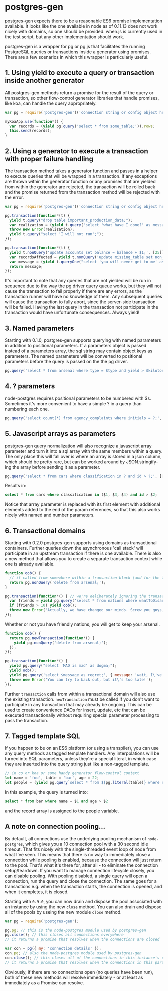 # postgres-gen

postgres-gen expects there to be a reasonable ES6 promise implementation available. It looks like the one available in node as of 0.11.13 does not work nicely with domains, so one should be provided. when.js is currently used in the test script, but any other implementation should work.

postgres-gen is a wrapper for pg or pg.js that facilitates the running PostgreSQL queries or transactions inside a generator using promises. There are a few scenarios in which this wrapper is particularly useful.

## 1. Using yield to execute a query or transaction inside another generator

All postgres-gen methods return a promise for the result of the query or transaction, so other flow-control generator libraries that handle promises, like koa, can handle the query appropriately.

```javascript
var pg = require('postgres-gen')('connection string or config object here');

myKoaApp.use(function*() {
  var records = (yield pg.query('select * from some_table;')).rows;
  this.send(records);
}
```

## 2. Using a generator to execute a transaction with proper failure handling

The transaction method takes a generator function and passes in a helper to execute queries that will be wrapped in a transaction. If any exceptions are thrown within the generator function or any promises that are yielded from within the generator are rejected, the transaction will be rolled back and the promise returned from the transaction method will be rejected with the error.

```javascript
var pg = require('postgres-gen')('connection string or config object here');

pg.transaction(function*(t) {
  yield t.query("drop table important_production_data;");
  var realization = (yield t.query("select 'what have I done?' as message;")).rows[0].message;
  throw new Error(realization);
  yield t.query("select 'I will not run';");
});
```

```javascript
pg.transaction(function*(t) {
  yield t.nonQuery('update accounts set balance = balance + $1;', [25]);
  var recordsAffected = yield t.nonQuery('update missing_table set non_existant_column = null;');
  var message = (yield t.queryOne("select 'you will never get to me' as message;")).message;
  return message;
});
```

It's important to note that any queries that are not yielded will be run in sequence due to the way the pg driver query queue works, but they will not cause the transaction to fail properly if there are any errors, as the transaction runner will have no knowledge of them. Any subsequent queries will cause the transaction to fully abort, since the server-side transaction will be failed. Having the last query in the transaction not participate in the transaction would have unfortunate consequences. Always yield!

## 3. Named parameters

Starting with 0.1.0, postgres-gen supports querying with named parameters in addition to positional parameters. If a parameters object is passed instead of a parameters array, the sql string may contain object keys as parameters. The named parameters will be converted to positional parameters before the query is passed on the the pg driver.

```javascript
pg.query('select * from arsenal where type = $type and yield > $kilotons;', { type: 'nuclear', kilotons: 2000 });
```

## 4. ? parameters

node-postgres requires positional parameters to be numbered with $s. Sometimes it's more convenient to have a simple ? in a query than numbering each one.

```javascript
pg.query('select count(*) from agency_complaints where initials = ?;', 'IRS');
```

## 5. Javascript arrays as parameters

postgres-gen query normalization will also recognize a javascript array parameter and turn it into a sql array with the same members within a query. The only place this will fall over is where an array is stored in a json column, which should be pretty rare, but can be worked around by JSON.stringify-ing the array before sending it as a parameter.

```javascript
pg.query('select * from cars where classification in ? and id > ?;', [['awesome', 'classic', 'really super fast'], 10]);
```

Results in:

```sql
select * from cars where classification in ($1, $3, $4) and id > $2;
```

Notice that array parameter is replaced with its first element with additional elements added to the end of the param references, so that this also works nicely with named and number parameters.

## 6. Transactional domains

Starting with 0.2.0 postgres-gen supports using domains as transactional containers. Further queries down the asynchronous 'call stack' will participate in an upstream transaction if there is one available. There is also a new method that allows you to create a separate transaction context while one is already available.

```javascript
function oob() {
  // if called from somewhere within a transaction block (and for the love of Pete, yield), I will merrily participate in your transaction
  return pg.nonQuery('delete from arsenal;');
}

pg.transaction(function*() { // we're deliberately ignoring the transaction that is passed in
  var friends = yield pg.query('select * from nations where wantToDisarm = $friends;', { friends: true }).then(function(rs) { return rs.rowCount; });
  if (friends > 10) yield oob();
  throw new Error('Actually, we have changed our minds. Screw you guys, we\'re taking our nukes and going home (to lob them at you later).');
});
```

Whether or not you have friendly nations, you will get to keep your arsenal.

```javascript
function oob() {
  return pg.newTransaction(function*() {
    yield pg.nonQuery('delete from arsenal;');
  });
});

pg.transaction(function*() {
  yield pg.query("select 'MAD is mad' as dogma;");
  yield oob();
  yield pg.query('select $message as regret;', { message: 'wait, I\'ve changed my mind!' });
  throw new Error('You can try to back out, but it\'s too late!');
});
```

Further ```transaction``` calls from within a transactional domain will also use the existing transaction. ```newTransaction``` must be called if you don't want to participate in any transaction that may already be ongoing. This can be used to create convenience DAOs for insert, update, etc that can be executed transactionally without requiring special parameter processing to pass the transaction.

## 7. Tagged template SQL

If you happen to be on an ES6 platform (or using a transpiler), you can use any query methods as tagged template handlers. Any interpolations will be turned into SQL parameters, unless they're a special literal, in which case they are inserted into the query string just like a non-tagged template.

```js
// in co or koa or some handy generator flow-control context
let name = 'foo', table = 'bar', age = 22;
let people = (yield pg.query`select * from ${pg.literal(table)} where name = ${name} and age > ${age}).rows;
```

In this example, the query is turned into:
```sql
select * from bar where name = $1 and age > $2
```
and the record array is assigned to the people variable.

## A note on connection pooling...

By default, all connections use the underlying pooling mechanism of `node-postgres`, which gives you a 10 connection pool with a 30 second idle timeout. That fits nicely with the single-threaded event loop of node from what I've seen. This means that there is no way to immediately close a connection while pooling is enabled, because the connection will just return to the pool. That's what it's there for, after all - to eliminate the connection setup/teardown. If you want to manage connection lifecycle closely, you can disable pooling. With pooling disabled, a single query will open a connection, run the query and close the connection. The same goes for a transactions e.g. when the transaction starts, the connection is opened, and when it completes, it is closed.

Starting with `0.9.0`, you can now drain and dispose the pool associated with an instance by using the new `close` method. You can also drain and dispose all of the pools by useing the new module `close` method.

```js
var pg = require('postgres-gen');

pg.pg; // this is the node-postgres module used by postgres-gen
pg.close(); // this closes all connections everywhere
// it returns a promise that resolves when the connections are closed

var con = pg({ my: 'connection details' });
con.pg; // also the node-postgres module used by postgres-gen
con.close(); // this closes all of the connections in this instance's connection pool (by connection string)
// it returns a promise that resolves when the connections in this particular pool are closed
```

Obviously, if there are no connections open (no queries have been run), both of these new methods will resolve immediately - or at least as immediately as a Promise can resolve.
